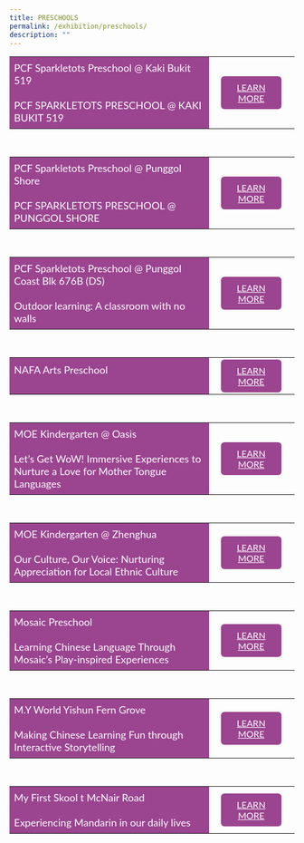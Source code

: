 ```yaml
---
title: PRESCHOOLS
permalink: /exhibition/preschools/
description: ""
---
```

<style>
    .btn1{
    font-size: 16px;
    font-family:Lato,sans-serif;
    background-color: #9b4490;
    padding: 10px 13px;
    margin: -5px 13px;
    border-radius: 6px;
    width: 60%;
    text-align: center;
    display:block;
    }
     .btn1:hover {
background-color: lightgrey !important;
}
.content a {
margin-bottom:0rem;
text-decoration:none;
}
@media only screen and (max-width: 600px) {
    .btn1 {
      width:74%
    }
}
</style>


<table style="border-collapse: collapse;
  width: 100%;">
  <tbody><tr>
    <td style="border: none; width: 70%;
  text-align: left;padding: 8px;background-color:#9b4490;color:#fff;font-family:Lato,sans-serif;font-size: 18px;">PCF Sparkletots Preschool @ Kaki Bukit 519<br><br>PCF SPARKLETOTS PRESCHOOL @ KAKI BUKIT 519
            </td>
    <td style="border: none;
  text-align: left;padding: 8px;width: 30%;font-family:Lato,sans-serif;">
 <a href="" class="btn1" style="color:#fff;">LEARN MORE</a>
</td>
    </tr>
</tbody></table>

<br>
<table style="border-collapse: collapse;
  width: 100%;">
  <tbody><tr>
    <td style="border: none; width: 70%;
  text-align: left;padding: 8px;background-color:#9b4490;color:#fff;font-family:Lato,sans-serif;font-size: 18px;">PCF Sparkletots Preschool @ Punggol Shore<br><br>PCF SPARKLETOTS PRESCHOOL @ PUNGGOL SHORE</td>
    <td style="border: none;
  text-align: left;padding: 8px;width: 30%;font-family:Lato,sans-serif;">
 <a href="" class="btn1" style="color:#fff;">LEARN MORE</a>
</td>
    </tr>
</tbody></table>

<br>
<table style="border-collapse: collapse;
  width: 100%;">
  <tbody><tr>
    <td style="border: none; width: 70%;
  text-align: left;padding: 8px;background-color:#9b4490;color:#fff;font-family:Lato,sans-serif;font-size: 18px;">PCF Sparkletots Preschool @ Punggol Coast Blk 676B (DS)<br><br>Outdoor learning: A classroom with no walls
            </td>
    <td style="border: none;
  text-align: left;padding: 8px;width: 30%;font-family:Lato,sans-serif;">
 <a href="" class="btn1" style="color:#fff;">LEARN MORE</a>
</td>
    </tr>
</tbody></table>

<br>
<table style="border-collapse: collapse;
  width: 100%;">
  <tbody><tr>
    <td style="border: none; width: 70%;
  text-align: left;padding: 8px;background-color:#9b4490;color:#fff;font-family:Lato,sans-serif;font-size: 18px;">NAFA Arts Preschool<br><br></td>
    <td style="border: none;
  text-align: left;padding: 8px;width: 30%;font-family:Lato,sans-serif;">
 <a href="" class="btn1" style="color:#fff;">LEARN MORE</a>
</td>
    </tr>
</tbody></table>

<br>
<table style="border-collapse: collapse;
  width: 100%;">
  <tbody><tr>
<td style="border: none; width: 70%;
  text-align: left;padding: 8px;background-color:#9b4490;color:#fff;font-family:Lato,sans-serif;font-size: 18px;">MOE Kindergarten @ Oasis<br><br>Let’s Get WoW! Immersive Experiences to Nurture a Love for Mother Tongue Languages</td>
 <td style="border: none;
  text-align: left;padding: 8px;width: 30%;font-family:Lato,sans-serif;">
<a href="" class="btn1" style="color:#fff;">LEARN MORE</a>
</td>
</tr>
</tbody></table>

<br>
<table style="border-collapse: collapse;
  width: 100%;">
  <tbody><tr>
<td style="border: none; width: 70%;
  text-align: left;padding: 8px;background-color:#9b4490;color:#fff;font-family:Lato,sans-serif;font-size: 18px;">MOE Kindergarten @ Zhenghua<br>
<br>Our Culture, Our Voice: Nurturing Appreciation for Local Ethnic Culture</td>
 <td style="border: none;
  text-align: left;padding: 8px;width: 30%;font-family:Lato,sans-serif;">
<a href="" class="btn1" style="color:#fff;">LEARN MORE</a>
</td>
</tr>
</tbody></table>

<br>
<table style="border-collapse: collapse;
  width: 100%;">
  <tbody><tr>
<td style="border: none; width: 70%;
  text-align: left;padding: 8px;background-color:#9b4490;color:#fff;font-family:Lato,sans-serif;font-size: 18px;">Mosaic Preschool<br>
<br>Learning Chinese Language Through Mosaic’s Play-inspired Experiences</td>
 <td style="border: none;
  text-align: left;padding: 8px;width: 30%;font-family:Lato,sans-serif;">
<a href="" class="btn1" style="color:#fff;">LEARN MORE</a>
</td>
</tr>
</tbody></table>

<br>
<table style="border-collapse: collapse;
  width: 100%;">
  <tbody><tr>
<td style="border: none; width: 70%;
  text-align: left;padding: 8px;background-color:#9b4490;color:#fff;font-family:Lato,sans-serif;font-size: 18px;">M.Y World Yishun Fern Grove<br>
<br>Making Chinese Learning Fun through Interactive Storytelling</td>
 <td style="border: none;
  text-align: left;padding: 8px;width: 30%;font-family:Lato,sans-serif;">
<a href="" class="btn1" style="color:#fff;">LEARN MORE</a>
</td>
</tr>
</tbody></table>

<br>
<table style="border-collapse: collapse;
  width: 100%;">
  <tbody><tr>
<td style="border: none; width: 70%;
  text-align: left;padding: 8px;background-color:#9b4490;color:#fff;font-family:Lato,sans-serif;font-size: 18px;">My First Skool t McNair Road<br>
<br>Experiencing Mandarin in our daily lives</td>
 <td style="border: none;
  text-align: left;padding: 8px;width: 30%;font-family:Lato,sans-serif;">
<a href="" class="btn1" style="color:#fff;">LEARN MORE</a>
</td>
</tr>
</tbody></table>